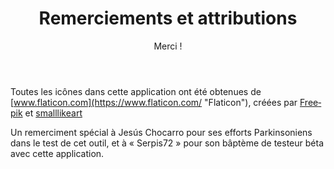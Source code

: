 ﻿---
lang: fr
title: Remerciements et attributions
subtitle: >-
  Merci !
image: /:pagelang:/images/thanks.png
image_alt: Merci
seo:
  title: Remerciements et attributions
  description: Ceci est la page à propos de nous
  extra:
    - name: 'og:type'
      value: website
      keyName: property
    - name: 'og:title'
      value: À propros de moi
      keyName: property
    - name: 'og:description'
      value: C'est à propos de nous
      keyName: property
    - name: 'og:image'
      value: /:pagelang:/images/about.jpg
      keyName: property
      relativeUrl: true
    - name: 'twitter:card'
      value: summary_large_image
    - name: 'twitter:title'
      value: À propos de moi
    - name: 'twitter:description'
      value: C'est la page à propos de nous
    - name: 'twitter:image'
      value: /:pagelang:/images/about.jpg
      relativeUrl: true
layout: page
---

Toutes les icônes dans cette application ont été obtenues de [www.flaticon.com](https://www.flaticon.com/ "Flaticon"), créées par [Freepik](https://www.flaticon.com/authors/freepik "Freepik") et [smalllikeart](https://www.flaticon.es/autores/smalllikeart "smalllikeart")

Un remerciment spécial à Jesús Chocarro pour ses efforts Parkinsoniens dans le test de cet outil, et à « Serpis72 » pour son bâptème de testeur béta avec cette application.
